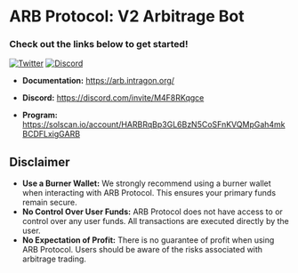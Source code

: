 # ARB Protocol: V2 Arbitrage Bot 
### Check out the links below to get started!

[![Twitter](https://img.shields.io/twitter/follow/ArbProtocol.svg?style=social&label=ArbProtocol)](https://twitter.com/ArbProtocol)
[![Discord](https://img.shields.io/discord/985095351293845514?logo=discord&logoColor=white&style=flat-square)](https://discord.gg/wcxYzfKNaE)

- **Documentation:** https://arb.intragon.org/

- **Discord:** https://discord.com/invite/M4F8RKqgce

- **Program:** https://solscan.io/account/HARBRqBp3GL6BzN5CoSFnKVQMpGah4mkBCDFLxigGARB

## Disclaimer

- **Use a Burner Wallet:** We strongly recommend using a burner wallet when interacting with ARB Protocol. This ensures your primary funds remain secure.
- **No Control Over User Funds:** ARB Protocol does not have access to or control over any user funds. All transactions are executed directly by the user.
- **No Expectation of Profit:** There is no guarantee of profit when using ARB Protocol. Users should be aware of the risks associated with arbitrage trading.
